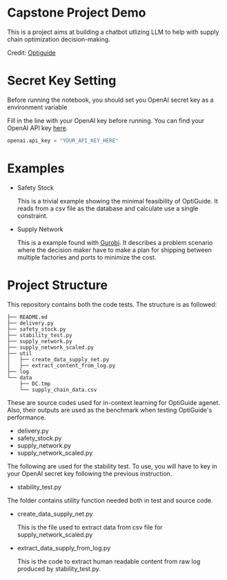 # Capstone Project Demo
This is a project aims at building a chatbot utlizing LLM to help with supply chain optimization decision-making.

Credit: [Optiguide](https://github.com/microsoft/OptiGuide/tree/main)

# Secret Key Setting
Before running the notebook, you should set you OpenAI secret key as a environment variable

Fill in the line with your OpenAI key before running. You can find your OpenAI API key [here](https://platform.openai.com/api-keys).
```python
openai.api_key = "YOUR_API_KEY_HERE"
```

# Examples
* Safety Stock

  This is a trivial example showing the minimal feasibility of OptiGuide. It reads from a csv file as the database and calculate use a single constraint.

* Supply Network

  This is a example found with [Gurobi](https://gurobi.github.io/modeling-examples/supply_network_design/). It describes a problem scenario where the decision maker have to make a plan for shipping between multiple factories and ports to minimize the cost.

# Project Structure
This repository contains both the code tests. The structure is as followed:

```
├── README.md
├── delivery.py
├── safety_stock.py
├── stability_test.py
├── supply_network.py
├── supply_network_scaled.py
├── util
│   ├── create_data_supply_net.py
│   ├── extract_content_from_log.py
├── log
└── data
    ├── DC.tmp
    └── supply_chain_data.csv
```

These are source codes used for in-context learning for OptiGuide agenet. Also, their outputs are used as the benchmark when testing OptiGuide's performance.
- delivery.py
- safety_stock.py
- supply_network.py
- supply_network_scaled.py

The following are used for the stability test. To use, you will have to key in your OpenAI secret key following the previous instruction.
- stability_test.py

The folder contains utility function needed both in test and source code.
- create_data_supply_net.py

  This is the file used to extract data from csv file for supply_network_scaled.py
- extract_data_supply_from_log.py

  This is the code to extract human readable content from raw log produced by stability_test.py.